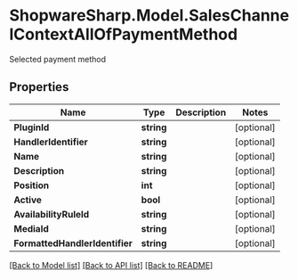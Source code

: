 # ShopwareSharp.Model.SalesChannelContextAllOfPaymentMethod
Selected payment method

## Properties

Name | Type | Description | Notes
------------ | ------------- | ------------- | -------------
**PluginId** | **string** |  | [optional] 
**HandlerIdentifier** | **string** |  | [optional] 
**Name** | **string** |  | [optional] 
**Description** | **string** |  | [optional] 
**Position** | **int** |  | [optional] 
**Active** | **bool** |  | [optional] 
**AvailabilityRuleId** | **string** |  | [optional] 
**MediaId** | **string** |  | [optional] 
**FormattedHandlerIdentifier** | **string** |  | [optional] 

[[Back to Model list]](../README.md#documentation-for-models) [[Back to API list]](../README.md#documentation-for-api-endpoints) [[Back to README]](../README.md)

